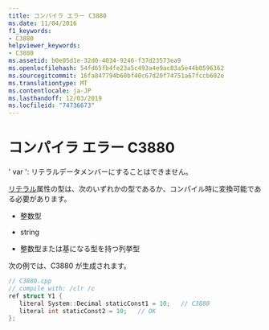 ```yaml
---
title: コンパイラ エラー C3880
ms.date: 11/04/2016
f1_keywords:
- C3880
helpviewer_keywords:
- C3880
ms.assetid: b0e05d1e-32d0-4034-9246-f37d23573ea9
ms.openlocfilehash: 54fd65fb4fe23a5c493a4e9ac83a5e44b0596362
ms.sourcegitcommit: 16fa847794b60bf40c67d20f74751a67fccb602e
ms.translationtype: MT
ms.contentlocale: ja-JP
ms.lasthandoff: 12/03/2019
ms.locfileid: "74736673"
---
```

# <a name="compiler-error-c3880"></a>コンパイラ エラー C3880

' var ': リテラルデータメンバーにすることはできません。

[リテラル](../../extensions/literal-cpp-component-extensions.md)属性の型は、次のいずれかの型であるか、コンパイル時に変換可能である必要があります。

- 整数型

- string

- 整数型または基になる型を持つ列挙型

次の例では、C3880 が生成されます。

```cpp
// C3880.cpp
// compile with: /clr /c
ref struct Y1 {
   literal System::Decimal staticConst1 = 10;   // C3880
   literal int staticConst2 = 10;   // OK
};
```
